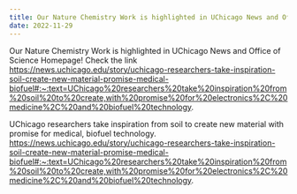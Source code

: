 ```yaml
---
title: Our Nature Chemistry Work is highlighted in UChicago News and Office of Science Homepage!
date: 2022-11-29
---
```


Our Nature Chemistry Work is highlighted in UChicago News and Office of Science Homepage! Check the link https://news.uchicago.edu/story/uchicago-researchers-take-inspiration-soil-create-new-material-promise-medical-biofuel#:~:text=UChicago%20researchers%20take%20inspiration%20from%20soil%20to%20create,with%20promise%20for%20electronics%2C%20medicine%2C%20and%20biofuel%20technology.

<!--more-->

UChicago researchers take inspiration from soil to create new material with promise for medical, biofuel technology. 
https://news.uchicago.edu/story/uchicago-researchers-take-inspiration-soil-create-new-material-promise-medical-biofuel#:~:text=UChicago%20researchers%20take%20inspiration%20from%20soil%20to%20create,with%20promise%20for%20electronics%2C%20medicine%2C%20and%20biofuel%20technology.
